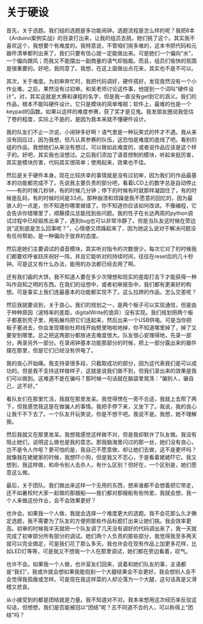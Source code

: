 # 关于硬设

​	首先，关于选题。我们组的选题是多功能闹钟。选题流程是怎么样的呢？我把8本《Arduino案例实战》的目录打出来，让我的组员去挑，她们挑了这个。其实我不喜欢这个，我想要个有难度的。我特意说，不管咱们挑多难的，这本书把代码和元器件清单都列出来了，我们只要有信心就一定能做出来。可是她们一个偏向“水”，一个偏向跟风；而我又不能摆出一副商量的语气却独裁。而且，组员们愉快的氛围是很重要的。好吧，我同意了。我想，在这上面做出点花来，其实也不是不可以。

​	其次，关于难度。为初审奔忙时，我把代码调好，硬件搭好，发现竟然没有一个小作业难。之后，果然没有过初审。和吴老师讨论这件事，他提到一个词叫“硬件设计”。对，其实这就是大赛和课程的名字，但是我一直没有get到它的涵义。我们的作品，根本不能叫硬件设计。它只是模块的简单堆砌；软件上，最难的也是一个keypad的函数。如果以这样的难度参赛，获了奖才是见鬼。我发朋友圈说我低估了卷的程度，实际上不是的，是因为我本来就不懂硬件设计。

​	我的队友们不止一次说，小闹钟多好啊！语气里是一种玩笑式的怀才不遇。我从来没有回应过，因为我想，但凡认真参赛的队伍，这恐怕是难度的底线了吧。看别的组的作品，我想她们从来没有想过，可以做如此难度的，或者说作品应该是这个样子的。好吧，其实我也没想过。之后我们添加了语音控制的模块，听起来挺厉害，其实是模块厉害，代码其实很简单；使用起来，效果也不佳。

​	然后是关于硬件本身。现在比较庆幸的事情就是没有过初审，因为我们的作品最基本的功能都完成不了。先说我主要负责的部分吧，看着LCD上的数字总是自动停止——有的时候几秒钟，有的时候几分钟；停下的时候有时就那样凝固住了，有的时候是乱码，有的时候时间是33点。那种崩溃和烦躁是我不愿意的回忆的，因为最骇人的一点是，你不知道你哪里做错了。你不知道你应该如何改进。不像编程，它会告诉你错哪里了，顺藤摸瓜总能找到些问题。我的性子在长达两周的python调试过程中已经锻炼出来了，遇到bug也可以非常冷静了。但是当队友这时候在旁边说“这到底是怎么回事呢？”，心情便又烦躁起来了，因为她这么说对于解决问题没有任何帮助，是一种偏向于放弃的态度。

​	然后是她们主要调试的语音模块，其实听对指令的次数很少。每次它对了的时候我们都要欢呼雀跃庆祝好一阵。并且它能听对的持续时间，往往在reset后的几十秒钟。可是这又有什么办法，能用的办法都已经去用了啊。

​	还有我们画的大饼。我不知道人要在多少次理想和现实的差距打击下才能获得一种叫作自知之明的东西。在我们的设想中，或者初审报告中，我们都有更美好的构想。可是事实上我们连最基本的功能都实现不了。这么拉跨的作品，怎么交差呢？

​	然后我就要谈到，关于良心。我们的规划之一，是两个板子可以实现通信，但是由于种种原因（波特率的差距，digitalWrite的诡异）没有实现。我们规划把两个板子都塞到壳子里，用拓展坞把它们连起来，然后出来一个USB供电。可是当你把板子塞进去，你会发现哪些杜邦线开始劈里啪啦地掉，你不知道哪里掉了，掉了又要安到哪里。总之把这两部分都放进去难度很大。队友很心安理得地，先录一部分，再录另外一部分。在录闹钟基本功能那部分的时候，把上一部分露出来的器件摆在那里，但是它们已经没有供电了。

​	我的良心开始痛。我支持录很多段，只截取成功的部分，因为这代表我们是可以成功的。但是我不支持这样做样子，这就是说我们做不到，但我们录出来的效果是我们可以做到。这难道不是在骗吗？那时候一句话就在脑袋里晃荡：“骗别人，骗自己，这不好。”

​	看队友们在那里忙活，我就在那里发呆。我觉得愣在一旁不合适，我就上去帮了两下，但我感觉我这是在做骗人的事情。我把手停下来，又坐下了。我说，我的良心让我干不下去了。一个队友开玩笑说，你是不想干吧。我说不是。我想，她不理解我。

​	然后我就又在那里发呆。我想我感觉这样做不对，但是我却默许了队友做。我没有阻止她们，说明这么做也是我的意志。那我脑海里闪过的那一丝，她们没有良心，岂不是令人作呕？更可怕的是，我自己不愿意做，却让她们去做，这不是更坏吗？就像我在姥姥家的时候，我想吓小狗，但是我又不忍心，于是看着姥姥吓它。我又想到，我这样做，和命令别人去杀人，有什么区别？但好在，一个区别是，她们愿意这么做。

​	最后，关于团队。我们做出来这样一个无用的东西，想来谁都不会想着把它带走，还不如暑校时大家一起做的那艘船——我们都对那艘船有些怜爱。我就会想，我一个人来做这份作业，会不会效果更好？

​	也许会。如果我一个人做，我就会选择一个难度更大的选题。我不会花那么久才确定选题，我不需要为了队友的方便把那些作品标题打出来让她们挑。我会效率更高。初审的时候我半天就把一个队友调了几天没有调好的代码调出来了，我一天就完成了初审部分所有部分的调试。她们两个人负责的那些部分，我觉得我至多两天就可以完全搞定，可是我们花了那么多天。我也许会在现有作品上加更多花样，比如LED灯等等，可是我又不想我一个人在那里调试，她们都在旁边看着，叹气。

​	也许不会。如果我一个人做，也许室友们回来，说着和她们队友的事，主语都是“我们”，我或许就会想如果我能抱到一个大腿结果会不会更好。我会想别人会不会觉得我孤傲或怎样。可是现在我这样菜的人却沦落为一个大腿，这句话真是又滑稽又悲哀。

​	从小接受到的都是团结就是力量。我不知道对不对。我本来想用这次经历来反驳这句话，但想想，我们是否能被冠以“团结”呢？志不同道不合的人，可以称得上“团结”吗？

